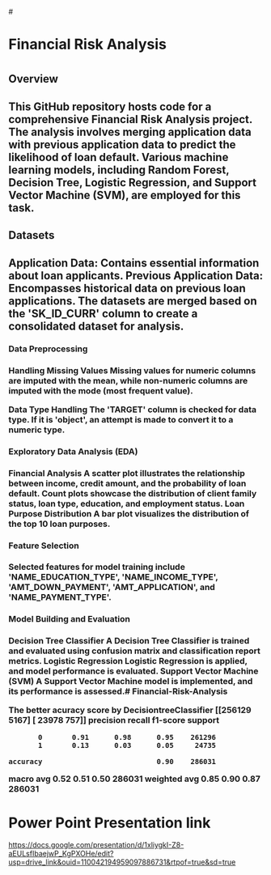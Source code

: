 #<h1>Financial Risk Analysis<h1/>
<h2>Overview<h2/>
This GitHub repository hosts code for a comprehensive Financial Risk Analysis project. The analysis involves merging application data with previous application data to predict the likelihood of loan default. Various machine learning models, including Random Forest, Decision Tree, Logistic Regression, and Support Vector Machine (SVM), are employed for this task.

<h2>Datasets<h2/>
Application Data: Contains essential information about loan applicants.
Previous Application Data: Encompasses historical data on previous loan applications.
The datasets are merged based on the 'SK_ID_CURR' column to create a consolidated dataset for analysis.

<h3>Data Preprocessing<h3/>
Handling Missing Values
Missing values for numeric columns are imputed with the mean, while non-numeric columns are imputed with the mode (most frequent value).

Data Type Handling
The 'TARGET' column is checked for data type. If it is 'object', an attempt is made to convert it to a numeric type.

<h3>Exploratory Data Analysis (EDA)<h3/>
Financial Analysis
A scatter plot illustrates the relationship between income, credit amount, and the probability of loan default.
Count plots showcase the distribution of client family status, loan type, education, and employment status.
Loan Purpose Distribution
A bar plot visualizes the distribution of the top 10 loan purposes.

<h3>Feature Selection<h3/>
Selected features for model training include 'NAME_EDUCATION_TYPE', 'NAME_INCOME_TYPE', 'AMT_DOWN_PAYMENT', 'AMT_APPLICATION', and 'NAME_PAYMENT_TYPE'.

<h3>Model Building and Evaluation<h3/>
Decision Tree Classifier
A Decision Tree Classifier is trained and evaluated using confusion matrix and classification report metrics.
Logistic Regression
Logistic Regression is applied, and model performance is evaluated.
Support Vector Machine (SVM)
A Support Vector Machine model is implemented, and its performance is assessed.# Financial-Risk-Analysis


The better acuracy score by DecisiontreeClassifier 
[[256129   5167]
 [ 23978    757]]
              precision    recall  f1-score   support

           0       0.91      0.98      0.95    261296
           1       0.13      0.03      0.05     24735

    accuracy                           0.90    286031
   macro avg       0.52      0.51      0.50    286031
weighted avg       0.85      0.90      0.87    286031

# Power Point Presentation link
https://docs.google.com/presentation/d/1xliygkI-Z8-aEULsfIbaejwP_KgPXOHe/edit?usp=drive_link&ouid=110042194959097886731&rtpof=true&sd=true
